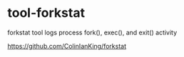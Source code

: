 # tool-forkstat
forkstat tool logs process fork(), exec(), and exit() activity

https://github.com/ColinIanKing/forkstat
